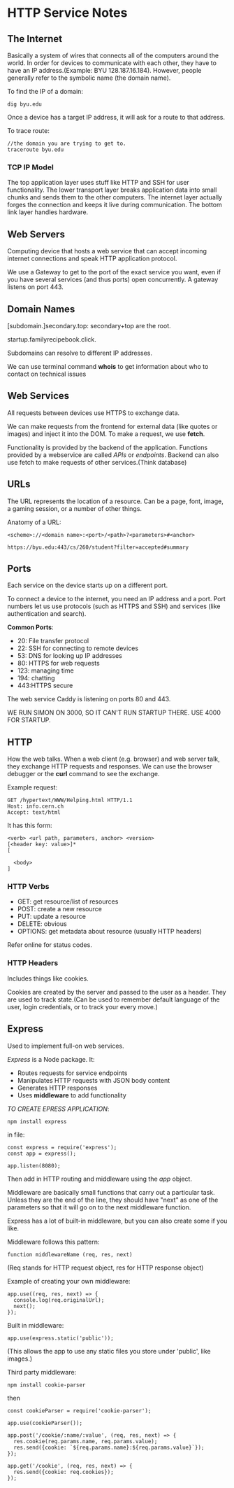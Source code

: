 # HTTP Service Notes

## The Internet
Basically a system of wires that connects all of the computers around the world. 
In order for devices to communicate with each other, they have to have an IP address.(Example: BYU 128.187.16.184). However, 
people generally refer to the symbolic name (the domain name).

To find the IP of a domain:
```
dig byu.edu
```
Once a device has a target IP address, it will ask for a route to that address.

To trace route:
```
//the domain you are trying to get to.
traceroute byu.edu
```
### TCP IP Model
The top application layer uses stuff like HTTP and SSH for user functionality. The lower transport layer breaks application data into small
chunks and sends them to the other computers. The internet layer actually forges the connection and keeps it live during communication. The
bottom link layer handles hardware.


## Web Servers
Computing device that hosts a web service that can accept incoming internet connections and speak HTTP application protocol.


We use a Gateway to get to the port of the exact service you want, even if you have several services (and thus ports) open concurrently.
A gateway listens on port 443.

## Domain Names
[subdomain.]secondary.top:  secondary+top are the root.

startup.familyrecipebook.click.

Subdomains can resolve to different IP addresses.

We can use terminal command **whois** to get information about who to contact on technical issues

## Web Services
All requests between devices use HTTPS to exchange data.

We can make requests from the frontend for external data (like quotes or images) and inject it into the DOM. 
To make a request, we use **fetch**.

Functionality is provided by the backend of the application. Functions provided by a webservice are called *APIs* or *endpoints*.
Backend can also use fetch to make requests of other services.(Think database)


## URLs
The URL represents the location of a resource. Can be a page, font, image, a gaming session, or a number of other things.

Anatomy of a URL:
```
<scheme>://<domain name>:<port>/<path>?<parameters>#<anchor>

https://byu.edu:443/cs/260/student?filter=accepted#summary
```

## Ports
Each service on the device starts up on a different port.

To connect a device to the internet, you need an IP address and a port. Port numbers let us use protocols (such as HTTPS and SSH) and services (like authentication and search).

**Common Ports**:

* 20: File transfer protocol
* 22: SSH for connecting to remote devices
* 53: DNS for looking up IP addresses
* 80: HTTPS for web requests
* 123: managing time
* 194: chatting
* 443:HTTPS secure

The web service Caddy is listening on ports 80 and 443.

WE RUN SIMON ON 3000, SO IT CAN'T RUN STARTUP THERE. USE 4000 FOR STARTUP.

## HTTP
How the web talks. When a web client (e.g. browser) and web server talk, they exchange HTTP requests and responses. We can use the browser debugger
or the **curl** command to see the exchange.

Example request:
```
GET /hypertext/WWW/Helping.html HTTP/1.1
Host: info.cern.ch
Accept: text/html
```

It has this form:
```
<verb> <url path, parameters, anchor> <version>
[<header key: value>]*
[

  <body>
]
```

### HTTP Verbs
* GET: get resource/list of resources
* POST: create a new resource
* PUT: update a resource
* DELETE: obvious
* OPTIONS: get metadata about resource (usually HTTP headers)


Refer online for status codes.


### HTTP Headers
Includes things like cookies.

Cookies are created by the server and passed to the user as a header. They are used to track state.(Can be used to remember default language of 
the user, login credentials, or to track your every move.)




## Express
Used to implement full-on web services.

*Express* is a Node package. It:
* Routes requests for service endpoints
* Manipulates HTTP requests with JSON body content
* Generates HTTP responses
* Uses **middleware** to add functionality

*TO CREATE EPRESS APPLICATION*:
```
npm install express
```
in file:
```
const express = require('express');
const app = express();

app.listen(8080);
```

Then add in HTTP routing and middleware using the *app* object.

Middleware are basically small functions that carry out a particular task. Unless they are the end of the line, they should have "next" as one of 
the parameters so that it will go on to the next middleware function.

Express has a lot of built-in middleware, but you can also create some if you like.

Middleware follows this pattern:
```
function middlewareName (req, res, next)
```

(Req stands for HTTP request object, res for HTTP response object)

Example of creating your own middleware:
```
app.use((req, res, next) => {
  console.log(req.originalUrl);
  next();
});
```

Built in middleware:
```
app.use(express.static('public'));
```
(This allows the app to use any static files you store under 'public', like images.)


Third party middleware:
```
npm install cookie-parser
```
then
```
const cookieParser = require('cookie-parser');

app.use(cookieParser());

app.post('/cookie/:name/:value', (req, res, next) => {
  res.cookie(req.params.name, req.params.value);
  res.send({cookie: `${req.params.name}:${req.params.value}`});
});

app.get('/cookie', (req, res, next) => {
  res.send({cookie: req.cookies});
});
```

